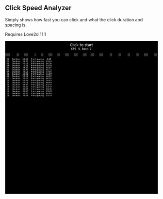 ## Click Speed Analyzer

Simply shows how fast you can click and what the click duration and spacing is.

Requires Love2d 11.1

![Screenshot](1567468020.png)